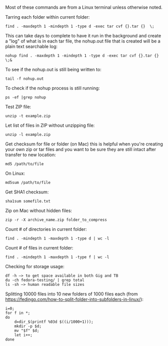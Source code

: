 Most of these commands are from a Linux terminal unless otherwise noted.

Tarring each folder within current folder:

    find . -maxdepth 1 -mindepth 1 -type d -exec tar cvf {}.tar {}  \;

This can take days to complete to have it run in the background and create a "log" of what is in each tar file, the nohup.out file that is created will be a plain text searchable log:

    nohup find . -maxdepth 1 -mindepth 1 -type d -exec tar cvf {}.tar {}  \;&

To see if the nohup.out is still being written to:

    tail -f nohup.out

To check if the nohup process is still running:

    ps -ef |grep nohup 
    
Test ZIP file:

    unzip -t example.zip
    
Let list of files in ZIP without unzipping file:

    unzip -l example.zip

Get checksum for file or folder (on Mac) this is helpful when you're creating your own zip or tar files and you want to be sure they are still intact after transfer to new location:

    md5 /path/to/file

On Linux:

    md5sum /path/to/file
    
Get SHA1 checksum:

    sha1sum somefile.txt

Zip on Mac without hidden files:

    zip -r -X archive_name.zip folder_to_compress

Count # of directories in current folder:
 
    find . -mindepth 1 -maxdepth 1 -type d | wc -l

Count # of files in current folder:

    find . -mindepth 1 -maxdepth 1 -type f | wc -l
    
Checking for storage usage:

    df -h —> to get space available in both Gig and TB
    du -ch fedora-testing/ | grep total
    ls -sh —> human readable file sizes
    
Splitting 10000 files into 10 new folders of 1000 files each (from https://fedingo.com/how-to-split-folder-into-subfolders-in-linux/):

    i=0; 
    for f in *; 
    do 
        d=dir_$(printf %03d $((i/1000+1))); 
        mkdir -p $d; 
        mv "$f" $d; 
        let i++; 
    done
